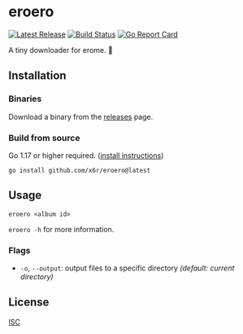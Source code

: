 # eroero

[![Latest Release](https://img.shields.io/github/release/x6r/eroero.svg)](https://github.com/x6r/eroero/releases)
[![Build Status](https://img.shields.io/github/actions/workflow/status/x6r/eroero/build.yml?logo=github&branch=master)](https://github.com/x6r/eroero/actions)
[![Go Report Card](https://goreportcard.com/badge/github.com/x6r/eroero)](https://goreportcard.com/report/github.com/x6r/eroero)

A tiny downloader for erome. 💄

## Installation

### Binaries

Download a binary from the [releases](https://github.com/x6r/eroero/releases)
page.

### Build from source

Go 1.17 or higher required. ([install instructions](https://golang.org/doc/install.html))

    go install github.com/x6r/eroero@latest

## Usage

```
eroero <album id>
```

`eroero -h` for more information.

### Flags

- `-o`, `--output`: output files to a specific directory _(default: current directory)_

## License

[ISC](LICENSE)
